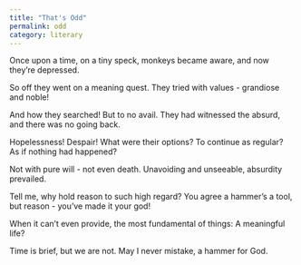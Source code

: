 ```yaml
---
title: "That's Odd"
permalink: odd
category: literary
---
```


Once upon a time, on a tiny speck, monkeys became aware, and now they’re depressed.

So off they went on a meaning quest. They tried with values - grandiose and noble!

And how they searched! But to no avail. They had witnessed the absurd, and there was no going back.

Hopelessness! Despair! What were their options? To continue as regular? As if nothing had happened?

Not with pure will - not even death. Unavoiding and unseeable, absurdity prevailed.

Tell me, why hold reason to such high regard? You agree a hammer’s a tool, but reason - you’ve made it your god!

When it can’t even provide, the most fundamental of things: A meaningful life?

Time is brief, but we are not. May I never mistake, a hammer for God.
